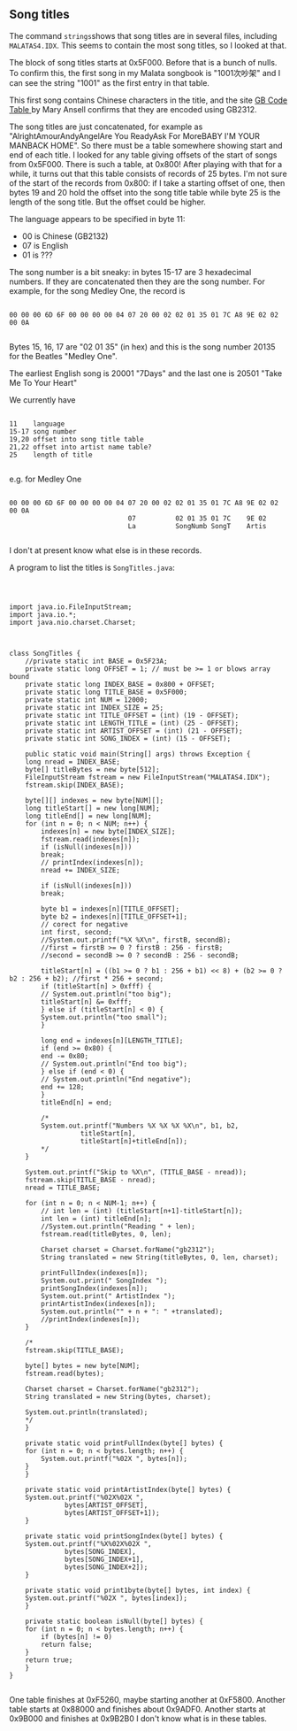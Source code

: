 
##  Song titles 


The command `strings`shows that song titles are in
      several files, including `MALATAS4.IDX`.
      This seems to contain the most song titles, so I looked at that.


The block of song titles starts at 0x5F000. Before that is a bunch
      of nulls. To confirm this, the first song in my Malata songbook
      is "1001次吵架" and I can see the string "1001" as the first entry
      in that table.


This first song contains Chinese characters in the title, and the site [
	GB Code Table
      ](http://www.ansell-uebersetzungen.com/gborder.html) by Mary Ansell confirms that they are encoded using 
      GB2312.


The song titles are just concatenated, for example as
      "AlrightAmourAndyAngelAre You ReadyAsk For MoreBABY I'M YOUR MANBACK HOME".
      So there must be a table somewhere showing start and end of each title.
      I looked for any table giving offsets of the start of songs
      from 0x5F000. There is such a table, at 0x800! After playing with 
      that for a while, it turns out that this table consists
      of records of 25 bytes.
      I'm not sure of the start of the records from 0x800: 
      if I take a starting offset of one,
      then  bytes 19 and 20 hold the
      offset into the song title table while byte 25 is the length of the song title.
      But the offset could be higher.


The language appears to be specified in byte 11:

+ 00 is Chinese (GB2132)
+ 07 is English
+ 01 is ???




The song number is a bit sneaky: in bytes 15-17 are 3 hexadecimal numbers.
      If they are concatenated then they are the song number.
      For example, for the song Medley One, the record is

```

00 00 00 6D 6F 00 00 00 00 04 07 20 00 02 02 01 35 01 7C A8 9E 02 02 00 0A
      
```


Bytes 15, 16, 17 are "02 01 35" (in hex) and this is the song number
      20135 for the Beatles "Medley One".


The earliest English song is 20001 "7Days" and the last one is
      20501 "Take Me To Your Heart"


We currently have

```

11    language
15-17 song number
19,20 offset into song title table
21,22 offset into artist name table?
25    length of title
      
```


e.g. for Medley One

```

00 00 00 6D 6F 00 00 00 00 04 07 20 00 02 02 01 35 01 7C A8 9E 02 02 00 0A
                              07          02 01 35 01 7C    9E 02
                              La          SongNumb SongT    Artis 
      
```


I don't at present know what else is in these records.


A program to list the titles is `SongTitles.java`:

```



import java.io.FileInputStream;
import java.io.*;
import java.nio.charset.Charset;



class SongTitles {
    //private static int BASE = 0x5F23A;
    private static long OFFSET = 1; // must be >= 1 or blows array bound
    private static long INDEX_BASE = 0x800 + OFFSET;
    private static long TITLE_BASE = 0x5F000;
    private static int NUM = 12000;
    private static int INDEX_SIZE = 25;
    private static int TITLE_OFFSET = (int) (19 - OFFSET);
    private static int LENGTH_TITLE = (int) (25 - OFFSET);
    private static int ARTIST_OFFSET = (int) (21 - OFFSET);
    private static int SONG_INDEX = (int) (15 - OFFSET);

    public static void main(String[] args) throws Exception {
	long nread = INDEX_BASE;
	byte[] titleBytes = new byte[512];
 	FileInputStream fstream = new FileInputStream("MALATAS4.IDX");
	fstream.skip(INDEX_BASE);

	byte[][] indexes = new byte[NUM][];
	long titleStart[] = new long[NUM];
	long titleEnd[] = new long[NUM];
	for (int n = 0; n < NUM; n++) {
	    indexes[n] = new byte[INDEX_SIZE];
	    fstream.read(indexes[n]);
	    if (isNull(indexes[n]))
		break;
	    // printIndex(indexes[n]);
	    nread += INDEX_SIZE;

	    if (isNull(indexes[n]))
		break;

	    byte b1 = indexes[n][TITLE_OFFSET];
	    byte b2 = indexes[n][TITLE_OFFSET+1];
	    // corect for negative
	    int first, second;
	    //System.out.printf("%X %X\n", firstB, secondB);
	    //first = firstB >= 0 ? firstB : 256 - firstB;
	    //second = secondB >= 0 ? secondB : 256 - secondB;

	    titleStart[n] = ((b1 >= 0 ? b1 : 256 + b1) << 8) + (b2 >= 0 ? b2 : 256 + b2); //first * 256 + second;
	    if (titleStart[n] > 0xfff) {
		// System.out.println("too big");
		titleStart[n] &= 0xfff;
	    } else if (titleStart[n] < 0) {
		System.out.println("too small");
	    }

	    long end = indexes[n][LENGTH_TITLE];
	    if (end >= 0x80) {
		end -= 0x80;
		// System.out.println("End too big");
	    } else if (end < 0) {
		// System.out.println("End negative");
		end += 128;
	    }
	    titleEnd[n] = end;

	    /*
	    System.out.printf("Numbers %X %X %X %X\n", b1, b2, 
			      titleStart[n],
			      titleStart[n]+titleEnd[n]);
	    */
	}

	System.out.printf("Skip to %X\n", (TITLE_BASE - nread));
	fstream.skip(TITLE_BASE - nread);
	nread = TITLE_BASE;

	for (int n = 0; n < NUM-1; n++) {
	    // int len = (int) (titleStart[n+1]-titleStart[n]);
	    int len = (int) titleEnd[n];
	    //System.out.println("Reading " + len);
	    fstream.read(titleBytes, 0, len);

	    Charset charset = Charset.forName("gb2312");
	    String translated = new String(titleBytes, 0, len, charset);

	    printFullIndex(indexes[n]);
	    System.out.print(" SongIndex ");
	    printSongIndex(indexes[n]);
	    System.out.print(" ArtistIndex ");
	    printArtistIndex(indexes[n]);
	    System.out.println("" + n + ": " +translated);
	    //printIndex(indexes[n]);
	}

	/*
	fstream.skip(TITLE_BASE);

	byte[] bytes = new byte[NUM];
	fstream.read(bytes);

	Charset charset = Charset.forName("gb2312");
	String translated = new String(bytes, charset);

	System.out.println(translated);
	*/
    }

    private static void printFullIndex(byte[] bytes) {
	for (int n = 0; n < bytes.length; n++) {
	    System.out.printf("%02X ", bytes[n]);
	}
    }

    private static void printArtistIndex(byte[] bytes) {
	System.out.printf("%02X%02X ", 
			  bytes[ARTIST_OFFSET], 
			  bytes[ARTIST_OFFSET+1]);
    }

    private static void printSongIndex(byte[] bytes) {
	System.out.printf("%X%02X%02X ", 
			  bytes[SONG_INDEX], 
			  bytes[SONG_INDEX+1], 
			  bytes[SONG_INDEX+2]);
    }
    
    private static void print1byte(byte[] bytes, int index) {
	System.out.printf("%02X ", bytes[index]);
    }
    
    private static boolean isNull(byte[] bytes) {
	for (int n = 0; n < bytes.length; n++) {
	    if (bytes[n] != 0)
		return false;
	}
	return true;
    }
}
      
```





One table finishes at 0xF5260, maybe starting another at 0xF5800. 
      Another table starts at 0x88000 and finishes about 0x9ADF0.
      Another starts at 0x9B000 and finishes at 0x9B2B0
      I don't know what is in these tables.
